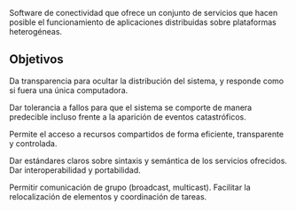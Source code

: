 Software de conectividad que ofrece un conjunto de servicios que hacen posible el funcionamiento de aplicaciones distribuidas sobre plataformas heterogéneas.

## Objetivos

Da transparencia para ocultar la distribución del sistema, y responde como si fuera una única computadora.

Dar tolerancia a fallos para que el sistema se comporte de manera predecible incluso frente a la aparición de eventos catastróficos.

Permite el acceso a recursos compartidos de forma eficiente, transparente y controlada.

Dar estándares claros sobre sintaxis y semántica de los servicios ofrecidos. Dar interoperabilidad y portabilidad.

Permitir comunicación de grupo (broadcast, multicast). Facilitar la relocalización de elementos y coordinación de tareas.
